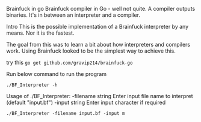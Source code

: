 Brainfuck in go
Brainfuck compiler in Go - well not quite. A compiler outputs binaries. It's in between an interpreter and a compiler.

Intro
This is the possible implementation of a Brainfuck interpreter by any means. Nor it is the fastest.

The goal from this was to learn a bit about how interpreters and compilers work. Using Brainfuck looked to be the simplest way to achieve this.


 try this `go get github.com/gravip214/brainfuck-go`
 
Run below command to run the program

`./BF_Interpreter -h`

Usage of ./BF_Interpreter:
  -filename string
    	Enter input file name to interpret (default "input.bf")
  -input string
    	Enter input character if required

`./BF_Interpreter -filename input.bf -input m`

